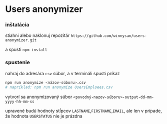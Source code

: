 # Users anonymizer

### inštalácia

stiahni alebo naklonuj repozitár `https://github.com/winnysan/users-anonymizer.git`

a spusti `npm install`

### spustenie

nahraj do adresára `csv` súbor, a v termináli spusti príkaz

```bash
npm run anonymize <názov-súboru>.csv
# napríklad: npm run anonymize UsersEmploees.csv
```

vytvorí sa anonymizovaný súbor `<povodný-nazov-súboru>-output-dd-mm-yyyy-hh-mm-ss`

upravené budú hodnoty stĺpcov `LASTNAME`,`FIRSTNAME`,`EMAIL`, ale len v prípade, že hodnota `USERSTATUS` nie je prázdna
